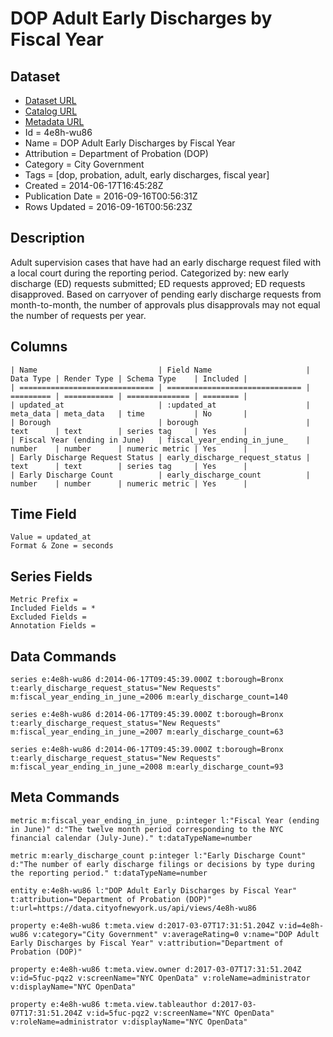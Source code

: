 # DOP Adult Early Discharges by Fiscal Year

## Dataset

* [Dataset URL](https://data.cityofnewyork.us/api/views/4e8h-wu86/rows.json?max_rows=100)
* [Catalog URL](https://catalog.data.gov/dataset/dop-adult-early-discharges-by-fiscal-year-a5dd3)
* [Metadata URL](https://data.cityofnewyork.us/api/views/4e8h-wu86)
* Id = 4e8h-wu86
* Name = DOP Adult Early Discharges by Fiscal Year
* Attribution = Department of Probation (DOP)
* Category = City Government
* Tags = [dop, probation, adult, early discharges, fiscal year]
* Created = 2014-06-17T16:45:28Z
* Publication Date = 2016-09-16T00:56:31Z
* Rows Updated = 2016-09-16T00:56:23Z

## Description

Adult supervision cases that have had an early discharge request filed with a local court during the reporting period. Categorized by: new early discharge (ED) requests submitted; ED requests approved; ED requests disapproved. Based on carryover of pending early discharge requests from month-to-month, the number of approvals plus disapprovals may not equal the number of requests per year.

## Columns

```ls
| Name                           | Field Name                     | Data Type | Render Type | Schema Type    | Included | 
| ============================== | ============================== | ========= | =========== | ============== | ======== | 
| updated_at                     | :updated_at                    | meta_data | meta_data   | time           | No       | 
| Borough                        | borough                        | text      | text        | series tag     | Yes      | 
| Fiscal Year (ending in June)   | fiscal_year_ending_in_june_    | number    | number      | numeric metric | Yes      | 
| Early Discharge Request Status | early_discharge_request_status | text      | text        | series tag     | Yes      | 
| Early Discharge Count          | early_discharge_count          | number    | number      | numeric metric | Yes      | 
```

## Time Field

```ls
Value = updated_at
Format & Zone = seconds
```

## Series Fields

```ls
Metric Prefix = 
Included Fields = *
Excluded Fields = 
Annotation Fields = 
```

## Data Commands

```ls
series e:4e8h-wu86 d:2014-06-17T09:45:39.000Z t:borough=Bronx t:early_discharge_request_status="New Requests" m:fiscal_year_ending_in_june_=2006 m:early_discharge_count=140

series e:4e8h-wu86 d:2014-06-17T09:45:39.000Z t:borough=Bronx t:early_discharge_request_status="New Requests" m:fiscal_year_ending_in_june_=2007 m:early_discharge_count=63

series e:4e8h-wu86 d:2014-06-17T09:45:39.000Z t:borough=Bronx t:early_discharge_request_status="New Requests" m:fiscal_year_ending_in_june_=2008 m:early_discharge_count=93
```

## Meta Commands

```ls
metric m:fiscal_year_ending_in_june_ p:integer l:"Fiscal Year (ending in June)" d:"The twelve month period corresponding to the NYC financial calendar (July-June)." t:dataTypeName=number

metric m:early_discharge_count p:integer l:"Early Discharge Count" d:"The number of early discharge filings or decisions by type during the reporting period." t:dataTypeName=number

entity e:4e8h-wu86 l:"DOP Adult Early Discharges by Fiscal Year" t:attribution="Department of Probation (DOP)" t:url=https://data.cityofnewyork.us/api/views/4e8h-wu86

property e:4e8h-wu86 t:meta.view d:2017-03-07T17:31:51.204Z v:id=4e8h-wu86 v:category="City Government" v:averageRating=0 v:name="DOP Adult Early Discharges by Fiscal Year" v:attribution="Department of Probation (DOP)"

property e:4e8h-wu86 t:meta.view.owner d:2017-03-07T17:31:51.204Z v:id=5fuc-pqz2 v:screenName="NYC OpenData" v:roleName=administrator v:displayName="NYC OpenData"

property e:4e8h-wu86 t:meta.view.tableauthor d:2017-03-07T17:31:51.204Z v:id=5fuc-pqz2 v:screenName="NYC OpenData" v:roleName=administrator v:displayName="NYC OpenData"
```